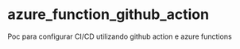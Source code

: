 # azure_function_github_action
Poc para configurar CI/CD utilizando github action e azure functions
